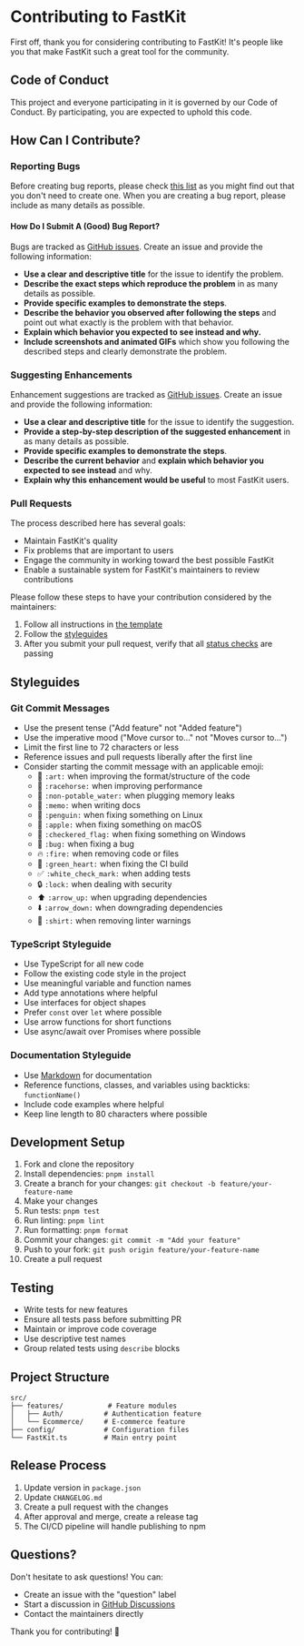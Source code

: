 # Contributing to FastKit

First off, thank you for considering contributing to FastKit! It's people like you that make FastKit such a great tool for the community.

## Code of Conduct

This project and everyone participating in it is governed by our Code of Conduct. By participating, you are expected to uphold this code.

## How Can I Contribute?

### Reporting Bugs

Before creating bug reports, please check [this list](https://github.com/NexGenStudioDev/FastKit/issues) as you might find out that you don't need to create one. When you are creating a bug report, please include as many details as possible.

#### How Do I Submit A (Good) Bug Report?

Bugs are tracked as [GitHub issues](https://github.com/NexGenStudioDev/FastKit/issues). Create an issue and provide the following information:

- **Use a clear and descriptive title** for the issue to identify the problem.
- **Describe the exact steps which reproduce the problem** in as many details as possible.
- **Provide specific examples to demonstrate the steps**.
- **Describe the behavior you observed after following the steps** and point out what exactly is the problem with that behavior.
- **Explain which behavior you expected to see instead and why.**
- **Include screenshots and animated GIFs** which show you following the described steps and clearly demonstrate the problem.

### Suggesting Enhancements

Enhancement suggestions are tracked as [GitHub issues](https://github.com/NexGenStudioDev/FastKit/issues). Create an issue and provide the following information:

- **Use a clear and descriptive title** for the issue to identify the suggestion.
- **Provide a step-by-step description of the suggested enhancement** in as many details as possible.
- **Provide specific examples to demonstrate the steps**.
- **Describe the current behavior** and **explain which behavior you expected to see instead** and why.
- **Explain why this enhancement would be useful** to most FastKit users.

### Pull Requests

The process described here has several goals:

- Maintain FastKit's quality
- Fix problems that are important to users
- Engage the community in working toward the best possible FastKit
- Enable a sustainable system for FastKit's maintainers to review contributions

Please follow these steps to have your contribution considered by the maintainers:

1. Follow all instructions in [the template](PULL_REQUEST_TEMPLATE.md)
2. Follow the [styleguides](#styleguides)
3. After you submit your pull request, verify that all [status checks](https://help.github.com/articles/about-status-checks/) are passing

## Styleguides

### Git Commit Messages

- Use the present tense ("Add feature" not "Added feature")
- Use the imperative mood ("Move cursor to..." not "Moves cursor to...")
- Limit the first line to 72 characters or less
- Reference issues and pull requests liberally after the first line
- Consider starting the commit message with an applicable emoji:
  - 🎨 `:art:` when improving the format/structure of the code
  - 🐎 `:racehorse:` when improving performance
  - 🚱 `:non-potable_water:` when plugging memory leaks
  - 📝 `:memo:` when writing docs
  - 🐧 `:penguin:` when fixing something on Linux
  - 🍎 `:apple:` when fixing something on macOS
  - 🏁 `:checkered_flag:` when fixing something on Windows
  - 🐛 `:bug:` when fixing a bug
  - 🔥 `:fire:` when removing code or files
  - 💚 `:green_heart:` when fixing the CI build
  - ✅ `:white_check_mark:` when adding tests
  - 🔒 `:lock:` when dealing with security
  - ⬆️ `:arrow_up:` when upgrading dependencies
  - ⬇️ `:arrow_down:` when downgrading dependencies
  - 👕 `:shirt:` when removing linter warnings

### TypeScript Styleguide

- Use TypeScript for all new code
- Follow the existing code style in the project
- Use meaningful variable and function names
- Add type annotations where helpful
- Use interfaces for object shapes
- Prefer `const` over `let` where possible
- Use arrow functions for short functions
- Use async/await over Promises where possible

### Documentation Styleguide

- Use [Markdown](https://daringfireball.net/projects/markdown/) for documentation
- Reference functions, classes, and variables using backticks: `functionName()`
- Include code examples where helpful
- Keep line length to 80 characters where possible

## Development Setup

1. Fork and clone the repository
2. Install dependencies: `pnpm install`
3. Create a branch for your changes: `git checkout -b feature/your-feature-name`
4. Make your changes
5. Run tests: `pnpm test`
6. Run linting: `pnpm lint`
7. Run formatting: `pnpm format`
8. Commit your changes: `git commit -m "Add your feature"`
9. Push to your fork: `git push origin feature/your-feature-name`
10. Create a pull request

## Testing

- Write tests for new features
- Ensure all tests pass before submitting PR
- Maintain or improve code coverage
- Use descriptive test names
- Group related tests using `describe` blocks

## Project Structure

```
src/
├── features/           # Feature modules
│   ├── Auth/          # Authentication feature
│   └── Ecommerce/     # E-commerce feature
├── config/            # Configuration files
└── FastKit.ts         # Main entry point
```

## Release Process

1. Update version in `package.json`
2. Update `CHANGELOG.md`
3. Create a pull request with the changes
4. After approval and merge, create a release tag
5. The CI/CD pipeline will handle publishing to npm

## Questions?

Don't hesitate to ask questions! You can:

- Create an issue with the "question" label
- Start a discussion in [GitHub Discussions](https://github.com/NexGenStudioDev/FastKit/discussions)
- Contact the maintainers directly

Thank you for contributing! 🎉
